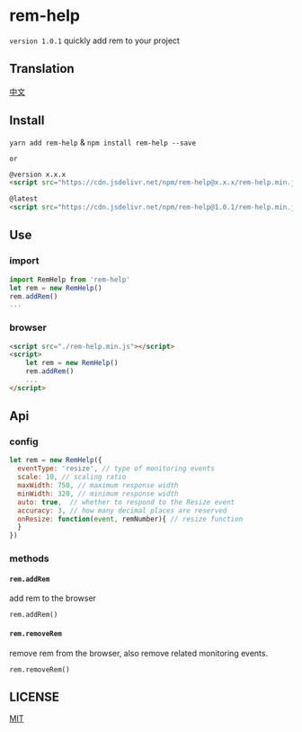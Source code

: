 # rem-help
`version 1.0.1` quickly add rem to your project

## Translation
<a href="https://github.com/Jon-Millent/rem-help/blob/master/zh.md">中文</a>

## Install

`yarn add rem-help` & `npm install rem-help --save`

`or`

```html
@version x.x.x
<script src="https://cdn.jsdelivr.net/npm/rem-help@x.x.x/rem-help.min.js"></script>
```
```html
@latest
<script src="https://cdn.jsdelivr.net/npm/rem-help@1.0.1/rem-help.min.js"></script>
```

## Use
### import
```js
import RemHelp from 'rem-help'
let rem = new RemHelp()
rem.addRem()
...
```
### browser
```html
<script src="./rem-help.min.js"></script>
<script>
    let rem = new RemHelp()
    rem.addRem()
    ...
</script>
```



## Api
### config
```js
let rem = new RemHelp({
  eventType: 'resize', // type of monitoring events
  scale: 10, // scaling ratio
  maxWidth: 750, // maximum response width
  minWidth: 320, // minimum response width
  auto: true,  // whether to respond to the Resize event
  accuracy: 3, // how many decimal places are reserved
  onResize: function(event, remNumber){ // resize function
  }
})
```
### methods
#### `rem.addRem`
add rem to the browser
```
rem.addRem()
```
#### `rem.removeRem`
remove rem from the browser, also remove related monitoring events.
```
rem.removeRem()
```
## LICENSE
<a href="http://opensource.org/licenses/MIT">MIT</a>
